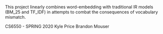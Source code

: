 This project linearly combines word-embedding with traditional
IR models (BM_25 and TF_IDF) in attempts to combat the consequences
of vocabulary mismatch.

CS6550 - SPRING 2020
Kyle Price
Brandon Mouser

